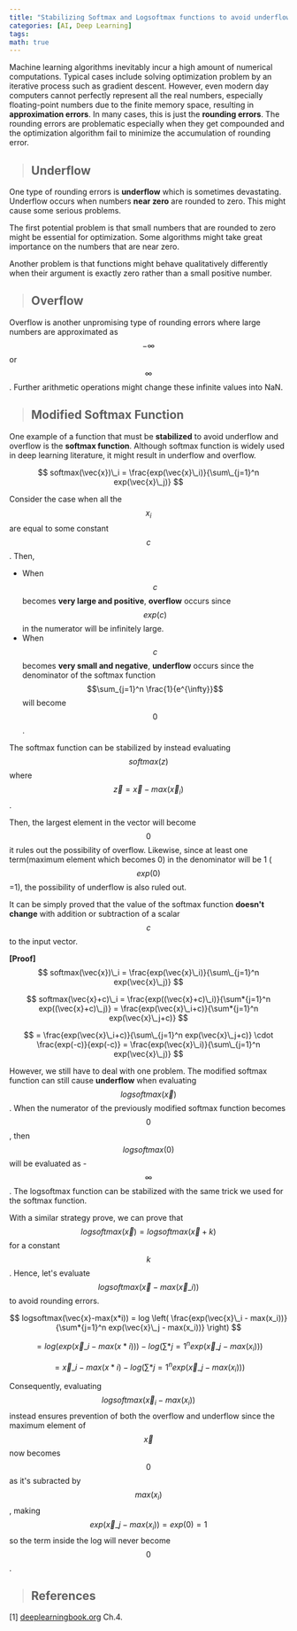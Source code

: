```yaml
---
title: "Stabilizing Softmax and Logsoftmax functions to avoid underflow and overflow"
categories: [AI, Deep Learning]
tags: 
math: true
---
```



Machine learning algorithms inevitably incur a high amount of numerical computations. Typical cases include solving optimization problem by an iterative process such as gradient descent. However, even modern day computers cannot perfectly represent all the real numbers, especially floating-point numbers due to the finite memory space, resulting in **approximation errors**. In many cases, this is just the **rounding errors**. The rounding errors are problematic especially when they get compounded and the optimization algorithm fail to minimize the accumulation of rounding error.

> ## Underflow

One type of rounding errors is **underflow** which is sometimes devastating. Underflow occurs when numbers **near zero** are rounded to zero. This might cause some serious problems.

The first potential problem is that small numbers that are rounded to zero might be essential for optimization. Some algorithms might take great importance on the numbers that are near zero.

Another problem is that functions might behave qualitatively differently when their argument is exactly zero rather than a small positive number.

> ## Overflow

Overflow is another unpromising type of rounding errors where large numbers are approximated as $$-\infty$$ or $$\infty$$. Further arithmetic operations might change these infinite values into NaN.

> ## Modified Softmax Function

One example of a function that must be **stabilized** to avoid underflow and overflow is the **softmax function**. Although softmax function is widely used in deep learning literature, it might result in underflow and overflow.

$$ softmax(\vec{x})\_i = \frac{exp(\vec{x}\_i)}{\sum\_{j=1}^n exp(\vec{x}\_j)} $$

Consider the case when all the $$x_i$$ are equal to some constant $$c$$. Then,

- When $$c$$ becomes **very large and positive**, **overflow** occurs since $$exp(c)$$ in the numerator will be infinitely large.
- When $$c$$ becomes **very small and negative**, **underflow** occurs since the denominator of the softmax function $$\sum_{j=1}^n \frac{1}{e^{\infty}}$$ will become $$0$$.

The softmax function can be stabilized by instead evaluating $$softmax(z)$$ where $$\vec{z} = \vec{x} - max(\vec{x}_i)$$.

Then, the largest element in the vector will become $$0$$ it rules out the possibility of overflow. Likewise, since at least one term(maximum element which becomes 0) in the denominator will be 1 ($$exp(0)$$=1), the possibility of underflow is also ruled out.

It can be simply proved that the value of the softmax function **doesn't change** with addition or subtraction of a scalar $$c$$ to the input vector.

**[Proof]**
$$ softmax(\vec{x})\_i = \frac{exp(\vec{x}\_i)}{\sum\_{j=1}^n exp(\vec{x}\_j)} $$

$$ softmax(\vec{x}+c)\_i = \frac{exp((\vec{x}+c)\_i)}{\sum*{j=1}^n exp((\vec{x}+c)\_j)} = \frac{exp(\vec{x}\_i+c)}{\sum*{j=1}^n exp(\vec{x}\_j+c)} $$

$$ = \frac{exp(\vec{x}\_i+c)}{\sum\_{j=1}^n exp(\vec{x}\_j+c)} \cdot \frac{exp(-c)}{exp(-c)} = \frac{exp(\vec{x}\_i)}{\sum\_{j=1}^n exp(\vec{x}\_j)} $$

However, we still have to deal with one problem. The modified softmax function can still cause **underflow** when evaluating $$logsoftmax(\vec{x})$$. When the numerator of the previously modified softmax function becomes $$0$$, then $$logsoftmax(0)$$ will be evaluated as -$$\infty$$. The logsoftmax function can be stabilized with the same trick we used for the softmax function.

With a similar strategy prove, we can prove that $$logsoftmax(\vec{x}) = logsoftmax(\vec{x}+k)$$ for a constant $$k$$. Hence, let's evaluate $$logsoftmax(\vec{x}-max(\vec{x}\_i))$$ to avoid rounding errors.

$$ logsoftmax(\vec{x}-max(x*i)) = log \left( \frac{exp(\vec{x}\_i - max(x_i))}{\sum*{j=1}^n exp(\vec{x}\_j - max(x_i))} \right) $$

$$ = log \left( exp(\vec{x}\_i - max(x*i)) \right) - log \left( \sum*{j=1}^n exp(\vec{x}\_j - max(x_i)) \right) $$

$$ = \vec{x}\_i - max(x*i) - log \left( \sum*{j=1}^n exp(\vec{x}\_j - max(x_i)) \right) $$

Consequently, evaluating $$logsoftmax(\vec{x}_i - max(x_i))$$ instead ensures prevention of both the overflow and underflow since the maximum element of $$\vec{x}$$ now becomes $$0$$ as it's subracted by $$max(x_i)$$, making $$exp(\vec{x}\_j - max(x_i)) = exp(0) = 1$$ so the term inside the log will never become $$0$$.

> ## References

[1] [deeplearningbook.org](https://www.deeplearningbook.org/) Ch.4.
